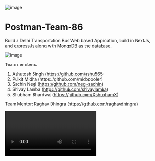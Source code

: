 ![image](https://socialify.git.ci/raghavdhingra/Postman-Team-86/image?description=1&descriptionEditable=CRUD%20APIs%20for%20DTC%20Buses.%20%0ABuilt%20for%20Postman&font=Raleway&forks=1&issues=1&language=1&name=1&owner=1&pattern=Charlie%20Brown&pulls=1&stargazers=1&theme=Dark)
# Postman-Team-86

Build a Delhi Transportation Bus Web based Application, build in NextJs, and expressJs along with MongoDB as the database.


![image](https://user-images.githubusercontent.com/19529592/151652366-7d9f318d-8419-4e51-af2d-312a1f3b7c4f.png)


Team members:
1. Ashutosh Singh (https://github.com/ashu565)
2. Pulkit Midha (https://github.com/midopooler)
3. Sachin Negi (https://github.com/negi-sachin)
4. Shivay Lamba (https://github.com/shivaylamba)
5. Shubham Bhardwaj (https://github.com/XshubhamX)

Team Mentor: Raghav Dhingra (https://github.com/raghavdhingra)


![video](https://user-images.githubusercontent.com/19529592/151654701-80edd81f-cacc-4672-a6aa-90c6717ef0ae.mp4)
